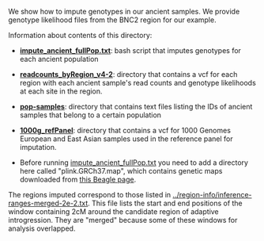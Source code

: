 We show how to impute genotypes in our ancient samples. We provide genotype likelihood
files from the BNC2 region for our example.


Information about contents of this directory:

* **[impute_ancient_fullPop.txt](https://github.com/SivanYair/selTime_neanderthal_AI/blob/main/imputation/impute_ancient_fullPop.txt)**: bash script that imputes genotypes for each ancient population

* **[readcounts_byRegion_v4-2](https://github.com/SivanYair/selTime_neanderthal_AI/tree/main/imputation/readcounts_byRegion_v4-2)**: directory that contains a vcf for each region with each ancient
sample's read counts and genotype likelihoods at each site in the region.

* **[pop-samples](https://github.com/SivanYair/selTime_neanderthal_AI/tree/main/imputation/pop-samples)**: directory that contains text files listing the IDs of ancient samples that
belong to a certain population

* **[1000g_refPanel](https://github.com/SivanYair/selTime_neanderthal_AI/tree/main/imputation/1000g_refPanel)**: directory that contains a vcf for 1000 Genomes European and East Asian samples used in the reference panel for imputation.

* Before running [impute_ancient_fullPop.txt](https://github.com/SivanYair/selTime_neanderthal_AI/blob/main/imputation/impute_ancient_fullPop.txt) you need to add a directory here called "plink.GRCh37.map", which contains genetic maps downloaded from [this Beagle page](http://bochet.gcc.biostat.washington.edu/beagle/genetic_maps/).

The regions imputed correspond to those listed in [../region-info/inference-ranges-merged-2e-2.txt](https://github.com/SivanYair/selTime_neanderthal_AI/blob/main/region-info/inference-ranges-merged-2e-2.txt). This file lists the start and end positions of the window containing 2cM around the candidate region of adaptive introgression. They are
"merged" because some of these windows for analysis overlapped.
